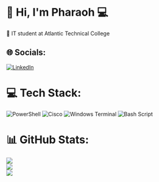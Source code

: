 # 👋 Hi, I'm Pharaoh 💻
🧠 IT student at Atlantic Technical College <br>

## 🌐 Socials:
[![LinkedIn](https://img.shields.io/badge/LinkedIn-%230077B5.svg?logo=linkedin&logoColor=white)](https://linkedin.com/in/pharaoh-poinson) 

# 💻 Tech Stack:
![PowerShell](https://img.shields.io/badge/PowerShell-%235391FE.svg?style=for-the-badge&logo=powershell&logoColor=white) ![Cisco](https://img.shields.io/badge/cisco-%23049fd9.svg?style=for-the-badge&logo=cisco&logoColor=black) ![Windows Terminal](https://img.shields.io/badge/Windows%20Terminal-%234D4D4D.svg?style=for-the-badge&logo=windows-terminal&logoColor=white) ![Bash Script](https://img.shields.io/badge/bash_script-%23121011.svg?style=for-the-badge&logo=gnu-bash&logoColor=white)
# 📊 GitHub Stats:
![](https://github-readme-stats.vercel.app/api?username=p-poinson&theme=transparent&hide_border=true&include_all_commits=false&count_private=false)<br/>
![](https://nirzak-streak-stats.vercel.app/?user=p-poinson&theme=transparent&hide_border=true)<br/>
![](https://github-readme-stats.vercel.app/api/top-langs/?username=p-poinson&theme=transparent&hide_border=true&include_all_commits=false&count_private=false&layout=compact)

